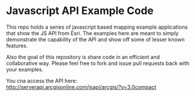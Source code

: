 # Javascript API Example Code

This repo holds a series of javascript based mapping example applications that show the JS API from Esri. The examples here are meant to simply demonstrate the capability of the API and show off some of lesser known features. 

Also the goal of this repository is share code in an efficient and collaborative way. Please feel free to fork and issue pull requests back with your examples. 

You cna access the API here: http://serverapi.arcgisonline.com/jsapi/arcgis/?v=3.0compact
